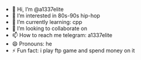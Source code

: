 - 👋 Hi, I’m @a1337elite
- 👀 I’m interested in 80s-90s hip-hop
- 🌱 I’m currently learning: cpp
- 💞️ I’m looking to collaborate on 
- 📫 How to reach me telegram: a1337elite
- 😄 Pronouns: he
- ⚡ Fun fact: i play ftp game and spend money on it

<!---
a1337elite/a1337elite is a ✨ special ✨ repository because its `README.md` (this file) appears on your GitHub profile.
You can click the Preview link to take a look at your changes.
--->
